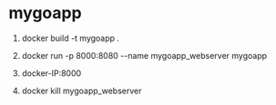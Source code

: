 # mygoapp

1) docker build -t mygoapp .

2) docker run -p 8000:8080 --name mygoapp_webserver mygoapp

3) docker-IP:8000

3) docker kill mygoapp_webserver
